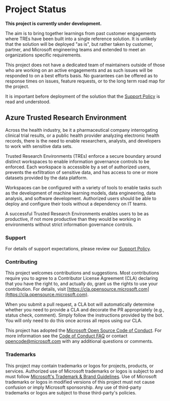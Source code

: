 # Project Status

**This project is currently under development.**

The aim is to bring together learnings from past customer engagements where TREs have been built into a single reference solution.  It is unlikely that the solution will be deployed "as is", but rather taken by customer, partner, and Microsoft engineering teams and extended to meet an organizations specific requirements.

This project does not have a dedicated team of maintainers outside of those who are working on an active engagements and as such issues will be responded to on a best efforts basis. No guarantees can be offered as to response times on issues, feature requests, or to the long term road map for the project.

It is important before deployment of the solution that the [Support Policy](SUPPORT.md) is read and understood.

## Azure Trusted Research Environment

Across the health industry, be it a pharmaceutical company interrogating clinical trial results, or a public health provider analyzing electronic health records, there is the need to enable researchers, analysts, and developers to work with sensitive data sets.

Trusted Research Environments (TREs) enforce a secure boundary around distinct workspaces to enable information governance controls to be enforced. Each workspace is accessible by a set of authorized users, prevents the exfiltration of sensitive data, and has access to one or more datasets provided by the data platform.

Workspaces can be configured with a variety of tools to enable tasks such as the development of machine learning models, data engineering, data analysis, and software development. Authorized users should be able to deploy and configure their tools without a dependency on IT teams.

A successful Trusted Research Environments enables users to be as productive, if not more productive than they would be working in environments without strict information governance controls.

### Support

For details of support expectations, please review our [Support Policy](./SUPPORT.md).

### Contributing

This project welcomes contributions and suggestions.  Most contributions require you to agree to a
Contributor License Agreement (CLA) declaring that you have the right to, and actually do, grant us
the rights to use your contribution. For details, visit [https://cla.opensource.microsoft.com](https://cla.opensource.microsoft.com).

When you submit a pull request, a CLA bot will automatically determine whether you need to provide
a CLA and decorate the PR appropriately (e.g., status check, comment). Simply follow the instructions
provided by the bot. You will only need to do this once across all repos using our CLA.

This project has adopted the [Microsoft Open Source Code of Conduct](https://opensource.microsoft.com/codeofconduct/).
For more information see the [Code of Conduct FAQ](https://opensource.microsoft.com/codeofconduct/faq/) or
contact [opencode@microsoft.com](mailto:opencode@microsoft.com) with any additional questions or comments.

### Trademarks

This project may contain trademarks or logos for projects, products, or services. Authorized use of Microsoft trademarks or logos is subject to and must follow [Microsoft's Trademark & Brand Guidelines](https://www.microsoft.com/en-us/legal/intellectualproperty/trademarks/usage/general).
Use of Microsoft trademarks or logos in modified versions of this project must not cause confusion or imply Microsoft sponsorship.
Any use of third-party trademarks or logos are subject to those third-party's policies.
